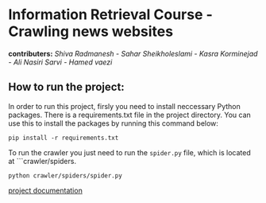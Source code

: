 # Information Retrieval Course - Crawling news websites
**contributers:** *Shiva Radmanesh - Sahar Sheikholeslami - Kasra Korminejad - Ali Nasiri Sarvi - Hamed vaezi*

## How to run the project: 
In order to run this project, firsly you need to install neccessary Python packages. There is a requirements.txt file in the project directory. You can use this to install the packages by running this command below:

```shell
pip install -r requirements.txt
```

To run the crawler you just need to run the ```spider.py``` file, which is located at ```crawler/spiders.

```shell
python crawler/spiders/spider.py
```

[project documentation](./Doc/Crawler.pdf)

